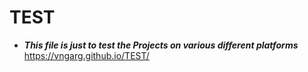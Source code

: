 # TEST
- ***This file is just to test the Projects on various different platforms***<br>
https://vngarg.github.io/TEST/
